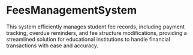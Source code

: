 # FeesManagementSystem
 This system efficiently manages student fee records, including payment tracking, overdue reminders, and fee  structure modifications, providing a streamlined solution for educational institutions to handle financial  transactions with ease and accuracy.
